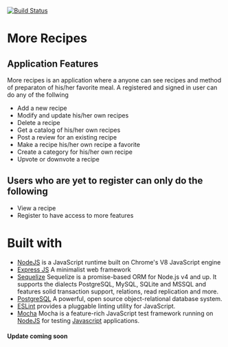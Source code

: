 [![Build Status](https://travis-ci.org/codestaintin/recipes.svg?branch=development)](https://travis-ci.org/codestaintin/recipes)

# More Recipes

## Application Features
More recipes is an application where a anyone can see recipes and method of preparaton of his/her favorite meal. A registered and signed in user can do any of the follwing
- Add a new recipe
- Modify and update his/her own recipes
- Delete a recipe
- Get a catalog of his/her own recipes
- Post a review for an existing recipe
- Make a recipe his/her own recipe a favorite
- Create a category for his/her own recipe
- Upvote or downvote a recipe

## Users who are yet to register can only do the following
- View a recipe
- Register to have access to more features

# Built with
- [NodeJS](http://nodejs.org/en) is a JavaScript runtime built on Chrome's V8 JavaScript engine
- [Express JS](http://express.com) A minimalist web framework
- [Sequelize](http://docs.sequelizejs.com/) Sequelize is a promise-based ORM for Node.js v4 and up. It supports the dialects PostgreSQL, MySQL, SQLite and MSSQL and features solid transaction support, relations, read replication and more.
- [PostgreSQL](https://www.postgresql.org/) A powerful, open source object-relational database system.
- [ESLint](eslint.org) provides a pluggable linting utility for JavaScript.
- [Mocha](https://mochajs.org/) Mocha is a feature-rich JavaScript test framework running on [NodeJS](nodejs.org/en) for testing [Javascript](javascript.com) applications.

 
 #### Update coming soon
